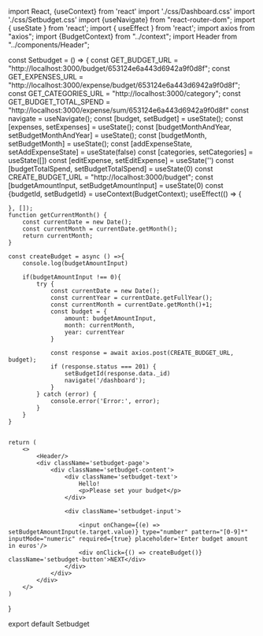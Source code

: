 import React, {useContext} from 'react'
import './css/Dashboard.css'
import './css/Setbudget.css'
import {useNavigate} from "react-router-dom";
import { useState } from 'react';
import { useEffect } from 'react';
import axios from "axios";
import {BudgetContext} from "../context";
import Header from "../components/Header";

const Setbudget = () => {
    const GET_BUDGET_URL = "http://localhost:3000/budget/653124e6a443d6942a9f0d8f";
    const GET_EXPENSES_URL = "http://localhost:3000/expense/budget/653124e6a443d6942a9f0d8f";
    const GET_CATEGORIES_URL = "http://localhost:3000/category";
    const GET_BUDGET_TOTAL_SPEND = "http://localhost:3000/expense/sum/653124e6a443d6942a9f0d8f"
    const navigate = useNavigate();
    const [budget, setBudget] = useState();
    const [expenses, setExpenses] = useState();
    const [budgetMonthAndYear, setBudgetMonthAndYear] = useState();
    const [budgetMonth, setBudgetMonth] = useState();
    const [addExpenseState, setAddExpenseState] = useState(false)
    const [categories, setCategories] = useState([])
    const [editExpense, setEditExpense] = useState('')
    const [budgetTotalSpend, setBudgetTotalSpend] = useState(0)
    const CREATE_BUDGET_URL = "http://localhost:3000/budget";
    const [budgetAmountInput, setBudgetAmountInput] = useState(0)
    const {budgetId, setBudgetId} = useContext(BudgetContext);
    useEffect(() => {


    }, []);
    function getCurrentMonth() {
        const currentDate = new Date();
        const currentMonth = currentDate.getMonth();
        return currentMonth;
    }

    const createBudget = async () =>{
        console.log(budgetAmountInput)

        if(budgetAmountInput !== 0){
            try {
                const currentDate = new Date();
                const currentYear = currentDate.getFullYear();
                const currentMonth = currentDate.getMonth()+1;
                const budget = {
                    amount: budgetAmountInput,
                    month: currentMonth,
                    year: currentYear
                }

                const response = await axios.post(CREATE_BUDGET_URL, budget);
                if (response.status === 201) {
                    setBudgetId(response.data._id)
                    navigate('/dashboard');
                }
            } catch (error) {
                console.error('Error:', error);
            }
        }
    }


    return (
        <>
            <Header/>
            <div className='setbudget-page'>
                <div className='setbudget-content'>
                    <div className='setbudget-text'>
                        Hello!
                        <p>Please set your budget</p>
                    </div>

                    <div className='setbudget-input'>

                        <input onChange={(e) => setBudgetAmountInput(e.target.value)} type="number" pattern="[0-9]*" inputMode="numeric" required={true} placeholder='Enter budget amount in euros'/>
                        <div onClick={() => createBudget()} className='setbudget-button'>NEXT</div>
                    </div>
                </div>
            </div>
        </>
    )
}

export default Setbudget